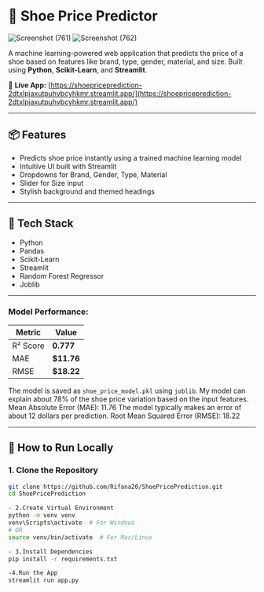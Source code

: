 # 👟 Shoe Price Predictor

![Screenshot (761)](https://github.com/user-attachments/assets/e2262c5f-5974-4fa2-b2c4-ca85cb648d26)
![Screenshot (762)](https://github.com/user-attachments/assets/858392d3-5117-4c4f-a428-d94f81da69d6)


A machine learning-powered web application that predicts the price of a shoe based on features like brand, type, gender, material, and size. Built using **Python**, **Scikit-Learn**, and **Streamlit**.

🔗 **Live App:** [https://shoepriceprediction-2dtxlpjaxutpuhvbcyhkmr.streamlit.app/](https://shoepriceprediction-2dtxlpjaxutpuhvbcyhkmr.streamlit.app/)

---

## 📦 Features

- Predicts shoe price instantly using a trained machine learning model
- Intuitive UI built with Streamlit
- Dropdowns for Brand, Gender, Type, Material
- Slider for Size input
- Stylish background and themed headings

---

## 🧠 Tech Stack

- Python
- Pandas
- Scikit-Learn
- Streamlit
- Random Forest Regressor
- Joblib

---
### Model Performance:
| Metric | Value |
|--------|-------|
| R² Score | **0.777** |
| MAE | **$11.76** |
| RMSE | **$18.22** |

The model is saved as `shoe_price_model.pkl` using `joblib`.
 My model can explain about 78% of the shoe price variation based on the input features.
 Mean Absolute Error (MAE): 11.76 The model typically makes an error of about 12 dollars per prediction.
Root Mean Squared Error (RMSE): 18.22

---


## 🚀 How to Run Locally

### 1. Clone the Repository

```bash
git clone https://github.com/Rifana20/ShoePricePrediction.git
cd ShoePricePrediction

- 2.Create Virtual Environment
python -m venv venv
venv\Scripts\activate  # For Windows
# OR
source venv/bin/activate  # For Mac/Linux

- 3.Install Dependencies
pip install -r requirements.txt

-4.Run the App
streamlit run app.py


